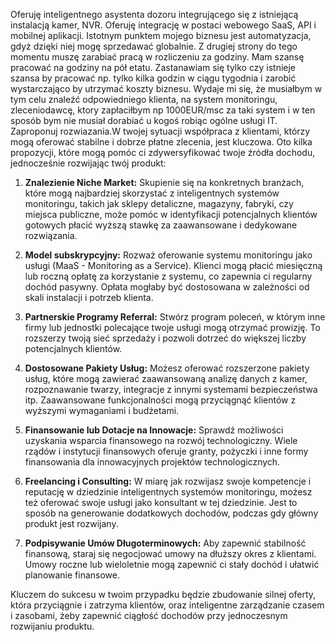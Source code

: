 Oferuję inteligentnego asystenta dozoru integrującego się z istniejącą instalacją kamer, NVR. Oferuję integrację w postaci webowego SaaS, API i mobilnej aplikacji. 
Istotnym punktem mojego biznesu jest automatyzacja, gdyż dzięki niej mogę sprzedawać globalnie. Z drugiej strony do tego momentu muszę zarabiać pracą w rozliczeniu za godziny. Mam szansę pracować na godziny na pół etatu. 
Zastanawiam się tylko czy istnieje szansa by pracować np. tylko kilka godzin w ciągu tygodnia i zarobić wystarczająco by utrzymać koszty biznesu. Wydaje mi się, że musiałbym w tym celu znaleźć odpowiedniego klienta, na system monitoringu, zleceniodawcę, ktory zapłaciłbym np 1000EUR/msc za taki system i w ten sposób bym nie musiał dorabiać u kogoś robiąc ogólne usługi IT.
Zaproponuj rozwiazania.W twojej sytuacji współpraca z klientami, którzy mogą oferować stabilne i dobrze płatne zlecenia, jest kluczowa. Oto kilka propozycji, które mogą pomóc ci zdywersyfikować twoje źródła dochodu, jednocześnie rozwijając twój produkt:

1. **Znalezienie Niche Market:** Skupienie się na konkretnych branżach, które mogą najbardziej skorzystać z inteligentnych systemów monitoringu, takich jak sklepy detaliczne, magazyny, fabryki, czy miejsca publiczne, może pomóc w identyfikacji potencjalnych klientów gotowych płacić wyższą stawkę za zaawansowane i dedykowane rozwiązania.

2. **Model subskrypcyjny:** Rozważ oferowanie systemu monitoringu jako usługi (MaaS - Monitoring as a Service). Klienci mogą płacić miesięczną lub roczną opłatę za korzystanie z systemu, co zapewnia ci regularny dochód pasywny. Opłata mogłaby być dostosowana w zależności od skali instalacji i potrzeb klienta.

3. **Partnerskie Programy Referral:** Stwórz program poleceń, w którym inne firmy lub jednostki polecające twoje usługi mogą otrzymać prowizję. To rozszerzy twoją sieć sprzedaży i pozwoli dotrzeć do większej liczby potencjalnych klientów.

4. **Dostosowane Pakiety Usług:** Możesz oferować rozszerzone pakiety usług, które mogą zawierać zaawansowaną analizę danych z kamer, rozpoznawanie twarzy, integracje z innymi systemami bezpieczeństwa itp. Zaawansowane funkcjonalności mogą przyciągnąć klientów z wyższymi wymaganiami i budżetami.

5. **Finansowanie lub Dotacje na Innowacje:** Sprawdź możliwości uzyskania wsparcia finansowego na rozwój technologiczny. Wiele rządów i instytucji finansowych oferuje granty, pożyczki i inne formy finansowania dla innowacyjnych projektów technologicznych.

6. **Freelancing i Consulting:** W miarę jak rozwijasz swoje kompetencje i reputację w dziedzinie inteligentnych systemów monitoringu, możesz też oferować swoje usługi jako konsultant w tej dziedzinie. Jest to sposób na generowanie dodatkowych dochodów, podczas gdy główny produkt jest rozwijany.

7. **Podpisywanie Umów Długoterminowych:** Aby zapewnić stabilność finansową, staraj się negocjować umowy na dłuższy okres z klientami. Umowy roczne lub wieloletnie mogą zapewnić ci stały dochód i ułatwić planowanie finansowe.

Kluczem do sukcesu w twoim przypadku będzie zbudowanie silnej oferty, która przyciągnie i zatrzyma klientów, oraz inteligentne zarządzanie czasem i zasobami, żeby zapewnić ciągłość dochodów przy jednoczesnym rozwijaniu produktu.